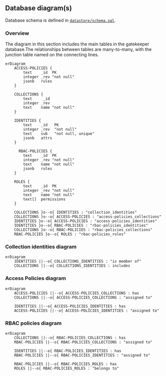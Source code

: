 ## Database diagram(s)

Database schema is defined in [`datastore/schema.sql`](../datastore/schema.sql).

### Overview
The diagram in this section includes the main tables in the gatekeeper database.The relationships between tables are many-to-many, with the junction table named on the connecting lines.

```mermaid
erDiagram
    ACCESS-POLICIES {
        text    _id  PK
        integer _rev "not null"
        jsonb   rules
    }

    COLLECTIONS {
        text     _id
        integer _rev
        text    name "not null"
    }

    IDENTITIES {
        text    _id   PK
        integer _rev  "not null"
        text    sub   "not null, unique"
        jsonb   attrs
    }

      RBAC-POLICIES {
        text    _id  PK
        integer _rev "not null"
        text    name "not null"
        jsonb   rules
    }

    ROLES {
        text    _id  PK
        integer _rev "not null"
        text    name "not null"
        text[]  permissions
    }

    COLLECTIONS }o--o{ IDENTITIES : "collection_identities"
    COLLECTIONS }o--o{ ACCESS-POLICIES : "access-policies_collections"
    IDENTITIES }o--o{ ACCESS-POLICIES : "access-policies_identities"
    IDENTITIES }o--o{ RBAC-POLICIES : "rbac-policies_identities"
    COLLECTIONS }o--o{ RBAC-POLICIES : "rbac-policies_collections"
    RBAC-POLICIES }o--o{ ROLES : "rbac-policies_roles"
```

### Collection identities diagram

```mermaid
erDiagram
    IDENTITIES ||--o{ COLLECTIONS_IDENTITIES : "is member of"
    COLLECTIONS ||--o{ COLLECTIONS_IDENTITIES : includes
```

### Access Policies diagram
```mermaid
erDiagram
    ACCESS-POLICIES ||--o{ ACCESS-POLICIES_COLLECTIONS : has
    COLLECTIONS ||--o{ ACCESS-POLICIES_COLLECTIONS : "assigned to"

    IDENTITIES ||--o{ ACCESS-POLICIES_IDENTITIES : has
    ACCESS-POLICIES ||--o{ ACCESS-POLICIES_IDENTITIES : "assigned to"
```

### RBAC policies diagram
```mermaid
erDiagram
    COLLECTIONS ||--o{ RBAC-POLICIES_COLLECTIONS : has
    RBAC-POLICIES ||--o{ RBAC-POLICIES_COLLECTIONS : "assigned to"

    IDENTITIES ||--o{ RBAC-POLICIES_IDENTITIES : has
    RBAC-POLICIES ||--o{ RBAC-POLICIES_IDENTITIES : "assigned to"

    RBAC-POLICIES ||--o{ RBAC-POLICIES_ROLES : has
    ROLES ||--o{ RBAC-POLICIES_ROLES : "belongs to"
```
